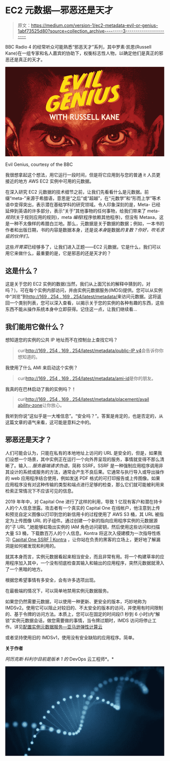 # EC2 元数据—邪恶还是天才

> 原文：<https://medium.com/version-1/ec2-metadata-evil-or-genius-1abf73525d80?source=collection_archive---------3----------------------->

BBC Radio 4 的经常听众可能熟悉“邪恶天才”系列，其中罗素·凯恩(Russell Kane)在一组专家和名人嘉宾的协助下，权衡标志性人物，以确定他们是真正的邪恶还是真正的天才。

![](img/535b82210a014465681d206acdba1c9e.png)

Evil Genius, courtesy of the BBC

我很想拿起这个想法，用它运行一段时间，但是将它应用到与您的普通 it 人员更接近的地方 AWS EC2 实例中可用的元数据。

在深入研究 EC2 元数据的技术细节之前，让我们先看看什么是元数据。前缀“meta-”来源于希腊语，意思是“之后”或“超越”，在“元数学”和“形而上学”等术语中变得突出，表示潜在基础学科的研究领域。令人印象深刻的是，Meta- 已经延伸到英语的许多部分，表示“关于”其他事物的任何事物，给我们带来了 meta- *规则*(关于规则应用的规则)，meta *编程*(程序依赖其他程序)，但没有 Metaxa，这是一种不太像样的希腊白兰地。那么，元数据是关于数据的数据；例如，一本书的作者和出版日期，书的内容是数据本身，还是说*本身*是数据*的复数？你好，吹毛求疵的伙伴们。*

这些*开胃菜*已经够多了，让我们进入正题——EC2 元数据，它是什么，我们可以用它来做什么，最重要的是，它是邪恶的还是天才的？

## 这是什么？

这是关于您的 EC2 实例的数据(当然，我们从上面冗长的解释中猜到的，对吗？)，可在每个实例内部访问，并由实例元数据服务(IMDS)提供。您可以从实例中“浏览”到[http://169 . 254 . 169 . 254/latest/metadata/](http://169.254.169.254/latest/metadata/)来访问元数据。这将返回一个类别列表，您可以深入查看，以揭示关于您的实例的各种有趣的东西，这些东西不能从操作系统本身中立即获得。记住这一点，让我们继续看…

## 我们能用它做什么？

想知道您的实例的公共 IP 地址而不在控制台上查找它吗？

> curl[http://169 . 254 . 169 . 254/latest/metadata/public-IP v4](http://169.254.169.254/latest/metadata/public-ipv4)会告诉你你想知道的。

我使用了什么 AMI 来启动这个实例？

> curl[http://169 . 254 . 169 . 254/latest/metadata/ami-id](http://169.254.169.254/latest/metadata/ami-id)是你的朋友。

我真的在巴林启动了我的实例吗？！

> curl[http://169 . 254 . 169 . 254/latest/metadata/placement/avail ability-zone](http://169.254.169.254/latest/metadata/placement/availability-zone)让你放心。

我听到你说“这似乎是一大堆信息”。“安全吗？”。答案是肯定的，也是否定的，从这篇文章的语气来看，这可能是意料之中的。

## 邪恶还是天才？

人们可能会认为，只能在私有的本地地址上访问的 URL 是安全的，但是，如果我们设想一个场景，其中实例正在运行一个向外界呈现的服务，事情就变得不那么清晰了。输入… *服务器端请求伪造*，简称 SSRF。SSRF 是一种强制应用程序调用非其设计的系统或服务的方法，通常会产生不良后果。它通常与执行导入或导出操作的 web 应用程序结合使用，例如发送 PDF 格式的可打印报告或上传图像。如果应用程序没有对这种传输的类型和端点进行足够的检查，那么它们就可能被利用来检索正常情况下不应该可见的信息。

2019 年年中，对 Capital One 进行了这样的利用，导致 1 亿现有客户和潜在持卡人的个人信息泄露。攻击者有一个真实的 Capital One 在线帐户，他注意到上传和预览自定义图像以打印到您的新信用卡的过程使用了 AWS S3 桶，其 URL 被指定为上传图像 URL 的子组件。通过创建一个新的指向应用程序实例的元数据源的“子 URL ”,她能够虹吸出实例的 IAM 角色访问密钥，然后使用这些访问和扫描大量 S3 桶，下载数百万人的个人信息。Kontra 将这次入侵建模为一次指导性练习: [Capital One SSRF | Kontra](https://application.security/free-application-security-training/server-side-request-forgery-in-capital-one) ，让你站在负责的黑客的立场上，更好地了解漏洞是如何被发现和利用的。

就其本身而言，实例元数据看起来相当安全，而且非常有用。将一个构建草率的应用程序加入其中，一个没有彻底检查其输入和输出的应用程序，突然元数据就滑入了一个黑暗的地方。

根据您希望事情有多安全，会有许多选项出现。

在最极端的情况下，可以简单地禁用实例元数据服务。

如果您仍然需要元数据，可以使用一种更新、更安全的版本，巧妙地称为 IMDSv2。使用它可以阻止对较旧的、不太安全的版本的访问，并使用有时间限制的、基于令牌的访问方法。本质上，您可以在固定的时间段(1 秒到 6 小时)内“解锁”实例元数据会话，做您需要做的事情，当令牌过期时，IMDS 访问将停止工作。详见[配置实例元数据服务—亚马逊弹性计算云](https://docs.aws.amazon.com/AWSEC2/latest/UserGuide/configuring-instance-metadata-service.html#configuring-instance-metadata-options)

或者坚持使用旧的 IMDSv1，使用没有安全缺陷的应用程序。简单。

**关于作者**

*阿历克斯·科利尔目前是版本 1 的* DevOps 云工程师*。*

![](img/f88ee0c8aaf15df76f3c0f5afc239fe3.png)